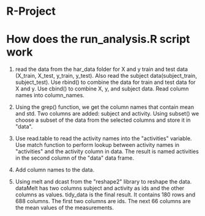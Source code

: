 R-Project
=========

# How does the run_analysis.R script work
1. read the data from the har_data folder for X and y train and test data (X_train, X_test, y_train, y_test). 
Also read the subject data(subject_train, subject_test). Use rbind() to combine the data for train and test data for X and y. 
Use cbind() to combine X, y, and subject data. Read column names into column_names.

2. Using the grep() function, we get the column names that contain mean and std. Two columns are added: subject and activity.
Using subset() we choose a subset of the data from the selected columns and store it in "data".

3. Use read.table to read the activity names into the "activities" variable.
Use match function to perform lookup between activity names in "activities" and the activity column in data.
The result is named activities in the second column of the "data" data frame.

4. Add column names to the data.

5. Using melt and dcast from the "reshape2" library to reshape the data. 
dataMelt has two columns subject and activity as ids and the other columns as values. 
tidy_data is the final result. It contains 180 rows and 688 columns. 
The first two columns are ids. The next 66 columns are the mean values of the measurements. 